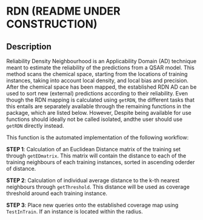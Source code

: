 # RDN (README UNDER CONSTRUCTION)
## Description
Reliability Density Neighbourhood is an Applicability Domain (AD) technique meant to estimate the reliability of the predictions from a QSAR model. This method scans the chemical space, starting from the locations of training instances, taking into account local density, and local bias and precision. After the chemical space has been mapped, the established RDN AD can be used to sort new (external) predictions according to their reliability. Even though the RDN mapping is calculated using `getRDN`, the different tasks that this entails are separately available through the remaining functions in the package, which are listed below. However, Despite being available for use functions should ideally not be called isolated, andthe user should use `getRDN` directly instead.

This function is the automated implementation of the following workflow:

**STEP 1**: Calculation of an Euclidean Distance matrix of the training set through `getEDmatrix`. This matrix will contain the distance to each of the training neighbours of each training instances, sorted in ascending oderder of distance.

**STEP 2**: Calculation of individual average distance to the k-th nearest neighbours through `getThreshold`. This distance will be used as coverage threshold around each training instance.

**STEP 3**: Place new queries onto the established coverage map using `TestInTrain`. If an instance is located within the radius.

